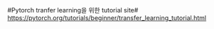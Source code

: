#Pytorch tranfer learning을 위한 tutorial site#
https://pytorch.org/tutorials/beginner/transfer_learning_tutorial.html
